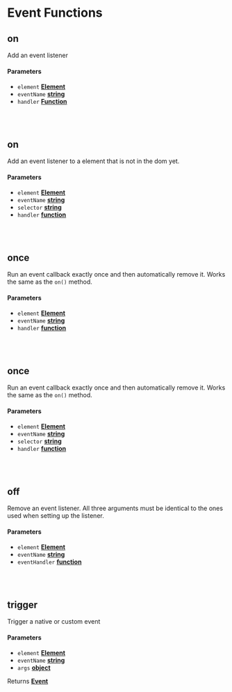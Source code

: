 # Event Functions

## on

Add an event listener

#### Parameters

*   `element` **[Element](https://developer.mozilla.org/docs/Web/API/Element)** 
*   `eventName` **[string](https://developer.mozilla.org/docs/Web/JavaScript/Reference/Global_Objects/String)** 
*   `handler` **[Function](https://developer.mozilla.org/docs/Web/JavaScript/Reference/Statements/function)** 
<br>
<br>

## on

Add an event listener to a element that is not in the dom yet.

#### Parameters

*   `element` **[Element](https://developer.mozilla.org/docs/Web/API/Element)** 
*   `eventName` **[string](https://developer.mozilla.org/docs/Web/JavaScript/Reference/Global_Objects/String)** 
*   `selector` **[string](https://developer.mozilla.org/docs/Web/JavaScript/Reference/Global_Objects/String)** 
*   `handler` **[function](https://developer.mozilla.org/docs/Web/JavaScript/Reference/Statements/function)** 
<br>
<br>

## once

Run an event callback exactly once and then automatically remove it. Works the same as the `on()` method.

#### Parameters

*   `element` **[Element](https://developer.mozilla.org/docs/Web/API/Element)** 
*   `eventName` **[string](https://developer.mozilla.org/docs/Web/JavaScript/Reference/Global_Objects/String)** 
*   `handler` **[function](https://developer.mozilla.org/docs/Web/JavaScript/Reference/Statements/function)**  
<br>
<br>

## once

Run an event callback exactly once and then automatically remove it. Works the same as the `on()` method.

#### Parameters

*   `element` **[Element](https://developer.mozilla.org/docs/Web/API/Element)** 
*   `eventName` **[string](https://developer.mozilla.org/docs/Web/JavaScript/Reference/Global_Objects/String)** 
*   `selector` **[string](https://developer.mozilla.org/docs/Web/JavaScript/Reference/Global_Objects/String)** 
*   `handler` **[function](https://developer.mozilla.org/docs/Web/JavaScript/Reference/Statements/function)** 
<br>
<br>

## off

Remove an event listener. All three arguments must be identical to the ones used when setting up the listener.

#### Parameters

*   `element` **[Element](https://developer.mozilla.org/docs/Web/API/Element)** 
*   `eventName` **[string](https://developer.mozilla.org/docs/Web/JavaScript/Reference/Global_Objects/String)** 
*   `eventHandler` **[function](https://developer.mozilla.org/docs/Web/JavaScript/Reference/Statements/function)** 
<br>
<br>

## trigger

Trigger a native or custom event

#### Parameters

*   `element` **[Element](https://developer.mozilla.org/docs/Web/API/Element)** 
*   `eventName` **[string](https://developer.mozilla.org/docs/Web/JavaScript/Reference/Global_Objects/String)** 
*   `args` **[object](https://developer.mozilla.org/docs/Web/JavaScript/Reference/Global_Objects/Object)** 

Returns **[Event](https://developer.mozilla.org/docs/Web/API/Event)** 
